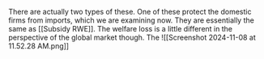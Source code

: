There are actually two types of these. One of these protect the domestic firms from imports, which we are examining now. They are essentially the same as [[Subsidy RWE]]. The welfare loss is a little different in the perspective of the global market though. The ![[Screenshot 2024-11-08 at 11.52.28 AM.png]]
